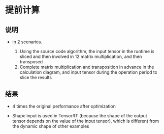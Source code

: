 # 提前计算  

## 说明   

+ in 2 scenarios.

  1. Using the source code algorithm, the input tensor in the runtime is sliced and then involved in 12 matrix multiplication, and then transposed
  2. Complete matrix multiplication and transposition in advance in the calculation diagram, and input tensor during the operation period to slice the results

## 结果   

+ 4 times the original performance after optimization

+ Shape input is used in TensorRT (because the shape of the output tensor depends on the value of the input tensor), which is different from the dynamic shape of other examples
